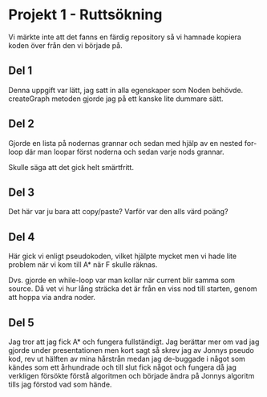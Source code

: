# Projekt 1 - Ruttsökning

Vi märkte inte att det fanns en färdig repository så vi hamnade kopiera koden över från den vi började på.

## Del 1

Denna uppgift var lätt, jag satt in alla egenskaper som Noden behövde. createGraph metoden gjorde jag på ett kanske lite dummare sätt.

## Del 2

Gjorde en lista på nodernas grannar 
och sedan med hjälp av en nested 
for-loop där man loopar först
noderna och sedan varje nods grannar.

Skulle säga att det gick helt smärtfritt.

## Del 3

Det här var ju bara att copy/paste? Varför var den alls värd poäng? 

## Del 4

Här gick vi enligt pseudokoden, vilket
hjälpte mycket men vi hade lite problem
när vi kom till A* när F skulle räknas.

Dvs.  gjorde en while-loop var man kollar när
current blir samma som source. Då vet vi hur
lång sträcka det är från en viss nod till starten, 
genom att hoppa via andra noder.

## Del 5 
Jag tror att jag fick A* och fungera fullständigt. Jag berättar mer om vad jag gjorde under presentationen men kort sagt så skrev jag av Jonnys pseudo kod, rev ut hälften av mina hårstrån medan jag de-buggade i något som kändes som ett århundrade och till slut fick något och fungera då jag verkligen försökte förstå algoritmen och började ändra på Jonnys algoritm tills jag förstod vad som hände.
